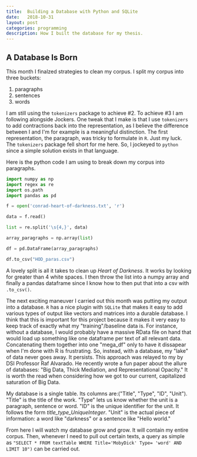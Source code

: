 ```yaml
---
title:  Building a Database with Python and SQLite
date:   2018-10-31
layout: post
categories: programming
description: How I built the database for my thesis.
---
```


## A Database Is Born

This month I finalzed strategies to clean my corpus. I split my corpus into three buckets:
1. paragraphs
2. sentences
3. words

I am still using the `tokenizers` package to achieve #2. To achieve #3 I am following alongside Jockers. One tweak that I make is that I use `tokenizers` to add contractions back into the representation, as I believe the difference between I and I'm for example is a meaningful distinction. The first representation, the paragraph, was tricky to formulate in `R`. Just my luck. The `tokenizers` package fell short for me here. So, I jockeyed to `python` since a simple solution exists in that language. 

Here is the python code I am using to break down my corpus into paragraphs.

```python
import numpy as np
import regex as re
import os.path
import pandas as pd

f = open('conrad-heart-of-darkness.txt', 'r')

data = f.read()

list = re.split('\s{4,}', data)

array_paragraphs = np.array(list)

df = pd.DataFrame(array_paragraphs)

df.to_csv("HOD_paras.csv")

```

A lovely split is all it takes to clean up *Heart of Darkness*. It works by looking for greater than 4 white spaces. I then throw the list into a numpy array and finally a pandas dataframe since I know how to then put that into a csv with `.to_csv()`.

The next exciting maneuver I carried out this month was putting my output into a database. `R` has a nice plugin with `SQLite` that makes it easy to add various types of output like vectors and matrices into a durable database. I think that this is important for this project because it makes it very easy to keep track of exactly what my "training"/baseline data is. For instance, without a database, I would probably have a massive RData file on hand that would load up something like one dataframe per text of all relevant data. Concatenating them together into one "mega_df" only to have it dissapear when I'm done with R is frustrating. So, instead, with a database, my "lake" of data never goes away. It persists. This approach was relayed to my by DSI Professor Raf Alvarado. He recently wrote a fun paper about the allure of databases: "Big Data, Thick Mediation, and Representational Opacity." It is worth the read when considering how we got to our current, capitalized saturation of Big Data. 

My database is a single table. Its columns are:("Title", "Type", "ID", "Unit"). "Title" is the title of the work. "Type" lets us know whether the unit is a paragraph, sentence or word. "ID" is the unique identifier for the unit. It follows the form *title_type_UniqueInteger*. "Unit" is the actual piece of information: a word like "darkness" or a sentence like "Hello world."

From here I will watch my database grow and grow. It will contain my entire corpus. Then, whenever I need to pull out certain texts, a query as simple as ```"SELECT * FROM textTable WHERE Title='MobyDick' Type= 'word' AND LIMIT 10")``` can be carried out.